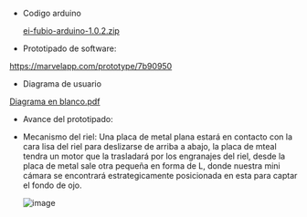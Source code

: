 
- Codigo arduino

  [ei-fubio-arduino-1.0.2.zip](https://github.com/Arianadextre/PROYECTO-DE-FUNBIO-1/files/13249283/ei-fubio-arduino-1.0.2.zip)

- Prototipado de software:

https://marvelapp.com/prototype/7b90950

- Diagrama de usuario

[Diagrama en blanco.pdf](https://github.com/Arianadextre/PROYECTO-DE-FUNBIO-1/files/13247747/Diagrama.en.blanco.pdf)

- Avance del prototipado:


- Mecanismo del riel: Una placa de metal plana estará en contacto con la cara lisa del riel para deslizarse de arriba a abajo, la placa de mteal tendra un motor que la trasladará por los engranajes del riel, desde la placa de metal sale otra pequeña en forma de L, donde nuestra mini cámara se encontrará estrategicamente posicionada en esta para captar el fondo de ojo.
  
  ![image](https://github.com/Arianadextre/PROYECTO-DE-FUNBIO-1/assets/143019275/fcbb53bd-8f2b-4d42-a5df-bef5bd812caa)
